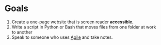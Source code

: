 # Goals
1. Create a one-page website that is screen reader **accessible**.
2. Write a script in Python or Bash that moves files from one folder at work to another
3. Speak to someone who uses [Agile](http://agilemanifesto.org) and take notes. 